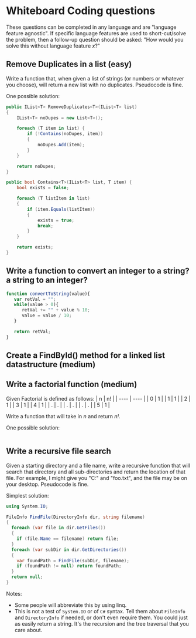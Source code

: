 # Whiteboard Coding questions
These questions can be completed in any language and are "language feature agnostic".  If specific language features are used to short-cut/solve the problem, then a follow-up question should be asked: "How would you solve this without language feature _x_?"

## Remove Duplicates in a list (easy)
Write a function that, when given a list of strings (or numbers or whatever you choose), will return a new list with no duplicates.  Pseudocode is fine.

One possible solution:
```csharp
public IList<T> RemoveDuplicates<T>(IList<T> list)
{
    IList<T> noDupes = new List<T>();

    foreach (T item in list) {
        if (!Contains(noDupes, item))
        {
            noDupes.Add(item);
        }
    }

    return noDupes;
}

public bool Contains<T>(IList<T> list, T item) {
    bool exists = false;

    foreach (T listItem in list)
    {
        if (item.Equals(listItem))
        {
            exists = true;
            break;
        }
    }

    return exists;
}
```

## Write a function to convert an integer to a string? a string to an integer?

```javascript
function convertToString(value){
   var retVal = "";
   while(value > 0){
      retVal += "" + value % 10;
      value = value / 10;
   }

   return retVal;
}
```

## Create a FindById() method for a linked list datastructure (medium)


## Write a factorial function (medium)
Given Factorial is defined as follows:
|  n   |  n!  |
| ---- | ---- |
|  0   |  1   |
|  1   |  1   |
|  2   |  1   |
|  3   |  1   |
|  4   |  1   |
|  .   |  .   |
|  .   |  .   |
|  .   |  .   |
|  5   |  1   |


Write a function that will take in _n_ and return _n!_.

One possible solution:
```csharp
```

## Write a recursive file search

Given a starting directory and a file name, write a recursive function that will search that directory and all sub-directories and return the location of that file.  For example, I might give you "C:\" and "foo.txt", and the file may be on your desktop.  Pseudocode is fine.

Simplest solution:

```csharp
using System.IO;

FileInfo FindFile(DirectoryInfo dir, string filename)
{
  foreach (var file in dir.GetFiles())
  {
    if (file.Name == filename) return file;
  }
  foreach (var subDir in dir.GetDirectories())
  {
    var foundPath = FindFile(subDir, filename);
    if (foundPath != null) return foundPath;
  }
  return null;
}
```

Notes:
* Some people will abbreviate this by using linq.
* This is not a test of `System.IO` or of `C#` syntax.  Tell them about `FileInfo` and `DirectoryInfo` if needed, or don't even require them.  You could just as easily return a string.  It's the recursion and the tree traversal that you care about.